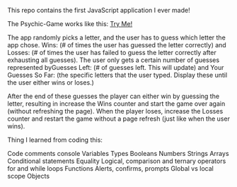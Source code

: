 
This repo contains the first JavaScript application I ever made!


The Psychic-Game works like this: [Try Me!](https://devonmartens.github.io/Psychic-Game/)

The app randomly picks a letter, and the user has to guess which letter the app chose. Wins: (# of times the user has guessed the letter correctly) and Losses: (# of times the user has failed to guess the letter correctly after exhausting all guesses). The user only gets a certain number of guesses represented byGuesses Left: (# of guesses left. This will update) and Your Guesses So Far: (the specific letters that the user typed. Display these until the user either wins or loses.)

After the end of these guesses the player can either win by guessing the letter, resulting in increase the Wins counter and start the game over again (without refreshing the page). When the player loses, increase the Losses counter and restart the game without a page refresh (just like when the user wins).


Thing I learned from coding this:

Code comments
console
Variables
Types
Booleans
Numbers
Strings
Arrays
Conditional statements
Equality
Logical, comparison and ternary operators
for and while loops
Functions
Alerts, confirms, prompts
Global vs local scope
Objects

